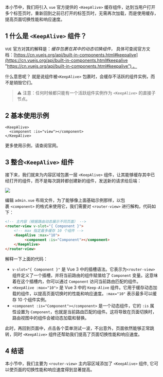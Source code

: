 
本小节中，我们将引入 `vue` 官方提供的 `<KeepAlive>` 缓存组件，达到当用户打开多个标签页时，重新回到之前已打开的标签页时，无需再次加载，而是使用缓存，提高页面切换性能和响应速度。

## 1 什么是 `<KeepAlive>` 组件？

`VUE` 官方对其的解释是：_缓存包裹在其中的动态切换组件，_ 具体可查阅官方文档：[https://cn.vuejs.org/api/built-in-components.html#keepalive](https://cn.vuejs.org/api/built-in-components.html#keepalive "https://cn.vuejs.org/api/built-in-components.html#keepalive") 。

什么意思呢？ 就是说组件被`<KeepAlive>` 包裹时，会缓存不活跃的组件实例，而不是销毁它们。

> ⚠️ 注意：任何时候都只能有一个活跃组件实例作为 `<KeepAlive>` 的直接子节点。

## 2 基本使用示例

```
<KeepAlive>
  <component :is="view"></component>
</KeepAlive>
```

更多使用示例，请查阅官网。

## 3 整合`<KeepAlive>` 组件

接下来，我们就来为内容区域包裹一层 `<KeepAlive>` 组件，让其能够缓存其中已经打开的组件，而不是每次跳转都创建新的组件，发送新的请求给后端：

![](https://img.quanxiaoha.com/quanxiaoha/169467592866261)

编辑 `admin.vue` 布局文件，为了能够像上面基础示例那样，以包裹 `<component>` 的格式来使用它，我们需要对 `<router-view>` 进行解构，代码如下：

```html
<!-- 主内容（根据路由动态展示不同页面） -->
<router-view v-slot="{ Component }">
	<!-- max 指定最多缓存 10 个组件 -->
    <KeepAlive :max="10">
   		 <component :is="Component"></component>
    </KeepAlive>
</router-view>
```

解释一下上面的代码：
- `v-slot="{ Component }"` 是 Vue 3 中的插槽语法。它表示为`<router-view>`组件定义了一个插槽，并将当前路由的组件赋值给了 `Component` 变量。这意味着在这个插槽内，你可以通过 `Component` 访问当前路由匹配的组件。
- `<KeepAlive :max="10">` 是 Vue 3 中的 `Keep-Alive` 组件。它用于缓存动态加载的组件，以提高页面切换时的性能和响应速度。`:max="10"` 表示最多可以缓存 10 个组件实例。
- `<component :is="Component"></component>` 是一个动态组件，它的 `:is` 属性设置为 `Component`，也就是当前路由匹配的组件。这将导致在页面切换时，路由视图中的组件会被动态加载和替换。

此时，再回到页面中，点击各个菜单测试一波，不出意外，页面依然能够正常跳转，同时 `<KeepAlive>` 组件还帮助我们提高了页面切换性能和响应速度。

## 4 结语

本小节中，我们主要为 `<router-view>` 主内容区域添加了 `<KeepAlive>` 组件, 它可以使页面的切换性能和响应速度得到显著提高。